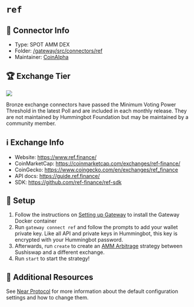 # `ref`

## 📁 Connector Info

* Type: SPOT AMM DEX
* Folder: [/gateway/src/connectors/ref](https://github.com/hummingbot/hummingbot/tree/master/gateway/src/connectors/ref)
* Maintainer: [CoinAlpha](https://coinalpha.com)

## 🏆 Exchange Tier

![](https://img.shields.io/static/v1?label=Hummingbot&message=BRONZE&color=green)

Bronze exchange connectors have passed the Minimum Voting Power Threshold in the latest Poll and are included in each monthly release. They are not maintained by Hummingbot Foundation but may be maintained by a community member.

## ℹ️ Exchange Info

* Website: <https://www.ref.finance/>
* CoinMarketCap: <https://coinmarketcap.com/exchanges/ref-finance/>
* CoinGecko: <https://www.coingecko.com/en/exchanges/ref_finance>
* API docs: <https://guide.ref.finance/>
* SDK: <https://github.com/ref-finance/ref-sdk>

## 🔑 Setup

1. Follow the instructions on [Setting up Gateway](/gateway/setup) to install the Gateway Docker container
2. Run `gateway connect ref` and follow the prompts to add your wallet private key. Like all API and private keys in Hummingbot, this key is encrypted with your Hummingbot password.
3. Afterwards, run `create` to create an [AMM Arbitrage](/strategies/amm-arbitrage/) strategy between Sushiswap and a different exchange.
4. Run `start` to start the strategy!

## 📘 Additional Resources

See [Near Protocol](/gateway/chains/near) for more information about the default configuration settings and how to change them.
